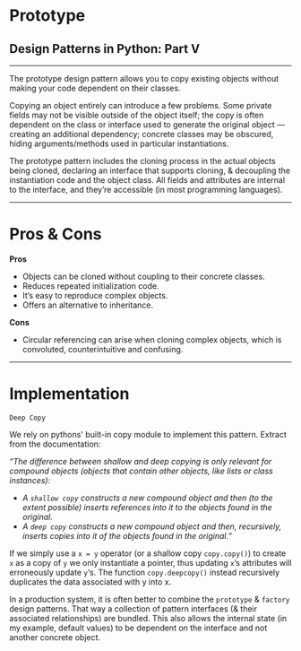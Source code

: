 # Prototype
## Design Patterns in Python: Part V
----

The prototype design pattern allows you to copy existing objects without making your code dependent on their classes.

Copying an object entirely can introduce a few problems. Some private fields may not be visible outside of the object itself; the copy is often dependent on the class or interface used to generate the original object — creating an additional dependency; concrete classes may be obscured, hiding arguments/methods used in particular instantiations.

The prototype pattern includes the cloning process in the actual objects being cloned, declaring an interface that supports cloning, & decoupling the instantiation code and the object class. All fields and attributes are internal to the interface, and they’re accessible (in most programming languages).


---
# Pros & Cons

**Pros**

- Objects can be cloned without coupling to their concrete classes.
- Reduces repeated initialization code.
- It’s easy to reproduce complex objects.
- Offers an alternative to inheritance.


**Cons**

- Circular referencing can arise when cloning complex objects, which is convoluted, counterintuitive and confusing.


---
# Implementation

`Deep Copy`

We rely on pythons' built-in copy module to implement this pattern. Extract from the documentation:

_“The difference between shallow and deep copying is only relevant for compound objects (objects that contain other objects, like lists or class instances):_

- _A `shallow copy` constructs a new compound object and then (to the extent possible) inserts references into it to the objects found in the original._
- _A `deep copy` constructs a new compound object and then, recursively, inserts copies into it of the objects found in the original.”_


If we simply use a `x = y` operator (or a shallow copy `copy.copy()`) to create `x` as a copy of `y` we only instantiate a pointer, thus updating `x`’s attributes will erroneously update `y`‘s. The function `copy.deepcopy()` instead recursively duplicates the data associated with y into x.


In a production system, it is often better to combine the `prototype` & `factory` design patterns. That way a collection of pattern interfaces (& their associated relationships) are bundled. This also allows the internal state (in my example, default values) to be dependent on the interface and not another concrete object.
